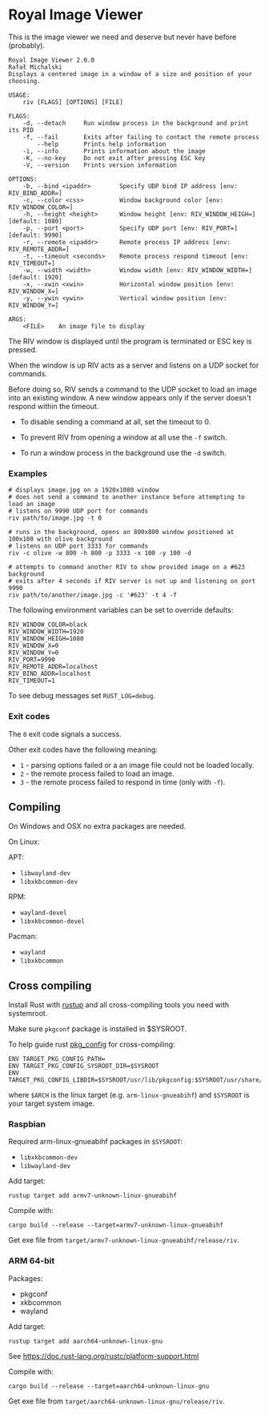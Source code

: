 Royal Image Viewer
==================

This is the image viewer we need and deserve but never have before (probably).

```
Royal Image Viewer 2.0.0
Rafał Michalski
Displays a centered image in a window of a size and position of your choosing.

USAGE:
    riv [FLAGS] [OPTIONS] [FILE]

FLAGS:
    -d, --detach     Run window process in the background and print its PID
    -f, --fail       Exits after failing to contact the remote process
        --help       Prints help information
    -i, --info       Prints information about the image
    -K, --no-key     Do not exit after pressing ESC key
    -V, --version    Prints version information

OPTIONS:
    -b, --bind <ipaddr>        Specify UDP bind IP address [env: RIV_BIND_ADDR=]
    -c, --color <css>          Window background color [env: RIV_WINDOW_COLOR=]
    -h, --height <height>      Window height [env: RIV_WINDOW_HEIGH=]  [default: 1080]
    -p, --port <port>          Specify UDP port [env: RIV_PORT=]  [default: 9990]
    -r, --remote <ipaddr>      Remote process IP address [env: RIV_REMOTE_ADDR=]
    -t, --timeout <seconds>    Remote process respond timeout [env: RIV_TIMEOUT=]
    -w, --width <width>        Window width [env: RIV_WINDOW_WIDTH=]  [default: 1920]
    -x, --xwin <xwin>          Horizontal window position [env: RIV_WINDOW_X=]
    -y, --ywin <ywin>          Vertical window position [env: RIV_WINDOW_Y=]

ARGS:
    <FILE>    An image file to display
```

The RIV window is displayed until the program is terminated or ESC key is pressed.

When the window is up RIV acts as a server and listens on a UDP socket for commands.

Before doing so, RIV sends a command to the UDP socket to load an image into an existing window.
A new window appears only if the server doesn't respond within the timeout.

* To disable sending a command at all, set the timeout to 0.

* To prevent RIV from opening a window at all use the `-f` switch.

* To run a window process in the background use the `-d` switch.


### Examples

```
# displays image.jpg on a 1920x1080 window
# does not send a command to another instance before attempting to load an image
# listens on 9990 UDP port for commands
riv path/to/image.jpg -t 0

# runs in the background, opens an 800x800 window positioned at 100x100 with olive background
# listens on UDP port 3333 for commands
riv -c olive -w 800 -h 800 -p 3333 -x 100 -y 100 -d

# attempts to command another RIV to show provided image on a #623 background
# exits after 4 seconds if RIV server is not up and listening on port 9990
riv path/to/another/image.jpg -c '#623' -t 4 -f
```

The following environment variables can be set to override defaults:

```
RIV_WINDOW_COLOR=black
RIV_WINDOW_WIDTH=1920
RIV_WINDOW_HEIGH=1080
RIV_WINDOW_X=0
RIV_WINDOW_Y=0
RIV_PORT=9990
RIV_REMOTE_ADDR=localhost
RIV_BIND_ADDR=localhost
RIV_TIMEOUT=1
```

To see debug messages set `RUST_LOG=debug`.

### Exit codes

The `0` exit code signals a success.

Other exit codes have the following meaning:

* `1` - parsing options failed or a an image file could not be loaded locally.
* `2` - the remote process failed to load an image.
* `3` - the remote process failed to respond in time (only with `-f`).


Compiling
---------

On Windows and OSX no extra packages are needed.

On Linux:

APT:

* `libwayland-dev`
* `libxkbcommon-dev`

RPM:

* `wayland-devel`
* `libxkbcommon-devel`

Pacman:

* `wayland`
* `libxkbcommon`


Cross compiling
---------------

Install Rust with [rustup](https://rustup.rs/) and all cross-compiling tools you need with systemroot.

Make sure `pkgconf` package is installed in $SYSROOT.

To help guide rust [pkg_config](https://crates.io/crates/pkg-config) for cross-compiling:

```
ENV TARGET_PKG_CONFIG_PATH=
ENV TARGET_PKG_CONFIG_SYSROOT_DIR=$SYSROOT
ENV TARGET_PKG_CONFIG_LIBDIR=$SYSROOT/usr/lib/pkgconfig:$SYSROOT/usr/share/pkgconfig:$SYSROOT/usr/lib/$ARCH/pkgconfig
```

where `$ARCH` is the linux target (e.g. `arm-linux-gnueabihf`) and `$SYSROOT` is your target system image.


### Raspbian

Required arm-linux-gnueabihf packages in `$SYSROOT`:

* `libxkbcommon-dev`
* `libwayland-dev`

Add target:

```
rustup target add armv7-unknown-linux-gnueabihf
```

Compile with:

```
cargo build --release --target=armv7-unknown-linux-gnueabihf
```

Get exe file from `target/armv7-unknown-linux-gnueabihf/release/riv`.


### ARM 64-bit

Packages:

* pkgconf
* xkbcommon
* wayland

Add target:

```
rustup target add aarch64-unknown-linux-gnu
```

See https://doc.rust-lang.org/rustc/platform-support.html

Compile with:

```
cargo build --release --target=aarch64-unknown-linux-gnu
```

Get exe file from `target/aarch64-unknown-linux-gnu/release/riv`.
